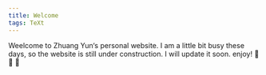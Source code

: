 ```yaml
---
title: Welcome
tags: TeXt
---
```


Weelcome to Zhuang Yun‘s personal website. I am a little bit busy these days, so the website is still under construction. I will update it soon. enjoy! :ghost: :ghost: :ghost:

